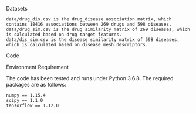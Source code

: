 Datasets

    data/drug_dis.csv is the drug_disease association matrix, which contains 18416 associations between 269 drugs and 598 diseases.
    data/drug_sim.csv is the drug similarity matrix of 269 diseases, which is calculated based on drug target features.
    data/dis_sim.csv is the disease similarity matrix of 598 diseases, which is calculated based on disease mesh descriptors.

Code

Environment Requirement

The code has been tested and runs under Python 3.6.8. The required packages are as follows:

    numpy == 1.15.4
    scipy == 1.1.0
    tensorflow == 1.12.0
